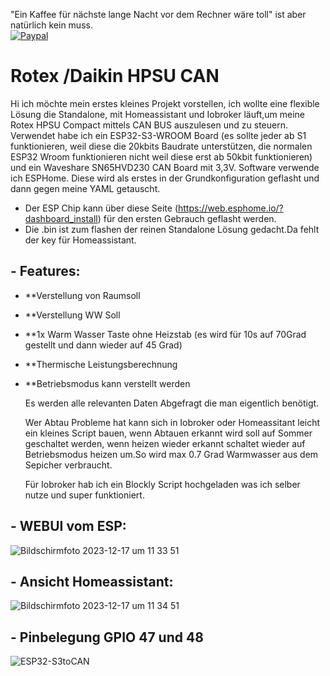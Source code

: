 "Ein Kaffee für nächste lange Nacht vor dem Rechner wäre toll" ist aber natürlich kein muss.
<br>[![Paypal](https://user-images.githubusercontent.com/41958506/212499642-b2fd097a-0938-4bfc-b37b-74df64592c58.png)](https://www.paypal.com/donate/?hosted_button_id=H94LZRQW9PFQ4)

# Rotex /Daikin HPSU CAN



Hi ich möchte mein erstes kleines Projekt vorstellen, ich wollte eine flexible Lösung die Standalone, mit Homeassistant und Iobroker läuft,um meine Rotex HPSU Compact mittels CAN BUS auszulesen und zu steuern.
Verwendet habe ich ein ESP32-S3-WROOM Board (es sollte jeder ab S1 funktionieren, weil diese die 20kbits Baudrate unterstützen,
die normalen ESP32 Wroom funktionieren nicht weil diese erst ab 50kbit funktionieren) und ein Waveshare SN65HVD230 CAN Board mit 3,3V.
Software verwende ich ESPHome. Diese wird als erstes in der Grundkonfiguration geflasht und dann gegen meine YAML getauscht.


- Der ESP Chip kann über diese Seite (https://web.esphome.io/?dashboard_install) für den ersten Gebrauch geflasht werden.
 - Die .bin ist zum flashen der reinen Standalone Lösung gedacht.Da fehlt der key für Homeassistant.

## - Features:

- **Verstellung von Raumsoll
- **Verstellung WW Soll
- **1x Warm Wasser Taste ohne Heizstab (es wird für 10s auf 70Grad gestellt und dann wieder auf 45 Grad)
- **Thermische Leistungsberechnung
- **Betriebsmodus kann verstellt werden

  Es werden alle relevanten Daten Abgefragt die man eigentlich benötigt.
  
  Wer Abtau Probleme hat kann sich in Iobroker oder Homeassitant leicht ein kleines Script bauen, wenn Abtauen erkannt wird soll auf Sommer geschaltet werden,
  wenn heizen wieder erkannt schaltet wieder auf Betriebsmodus heizen um.So wird max 0.7 Grad Warmwasser aus dem Sepicher verbraucht.

  Für Iobroker hab ich ein Blockly Script hochgeladen was ich selber nutze und super funktioniert.

## - WEBUI vom ESP:
![Bildschirmfoto 2023-12-17 um 11 33 51](https://github.com/Trunks1982/Daikin-Rotex-HPSU-CAN/assets/62701386/524a204e-801a-4fe7-aacb-ac2e731a99b7)


## - Ansicht Homeassistant:
![Bildschirmfoto 2023-12-17 um 11 34 51](https://github.com/Trunks1982/Daikin-Rotex-HPSU-CAN/assets/62701386/3be9654f-3fa3-48dd-ba99-37aefdf688b9)

## - Pinbelegung GPIO 47 und 48


![ESP32-S3toCAN](https://github.com/Trunks1982/Daikin-Rotex-HPSU-CAN/assets/62701386/40b1881a-b7f5-40b5-a2d7-678ee19299d2)







